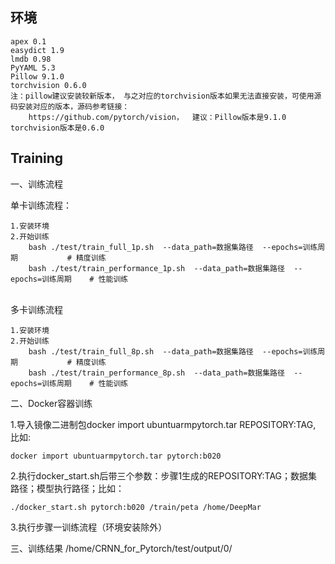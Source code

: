 环境
----------
    apex 0.1
    easydict 1.9
    lmdb 0.98
    PyYAML 5.3
    Pillow 9.1.0
    torchvision 0.6.0
    注：pillow建议安装较新版本， 与之对应的torchvision版本如果无法直接安装，可使用源码安装对应的版本，源码参考链接： 
        https://github.com/pytorch/vision，  建议：Pillow版本是9.1.0  torchvision版本是0.6.0
## Training

一、训练流程

单卡训练流程：

    1.安装环境  
    2.开始训练
        bash ./test/train_full_1p.sh  --data_path=数据集路径  --epochs=训练周期           # 精度训练
        bash ./test/train_performance_1p.sh  --data_path=数据集路径  --epochs=训练周期    # 性能训练


​    
多卡训练流程

    1.安装环境
    2.开始训练
        bash ./test/train_full_8p.sh  --data_path=数据集路径  --epochs=训练周期           # 精度训练
        bash ./test/train_performance_8p.sh  --data_path=数据集路径  --epochs=训练周期    # 性能训练


二、Docker容器训练

1.导入镜像二进制包docker import ubuntuarmpytorch.tar REPOSITORY:TAG, 比如:

    docker import ubuntuarmpytorch.tar pytorch:b020

2.执行docker_start.sh后带三个参数：步骤1生成的REPOSITORY:TAG；数据集路径；模型执行路径；比如：


    ./docker_start.sh pytorch:b020 /train/peta /home/DeepMar

3.执行步骤一训练流程（环境安装除外）

三、训练结果
/home/CRNN_for_Pytorch/test/output/0/